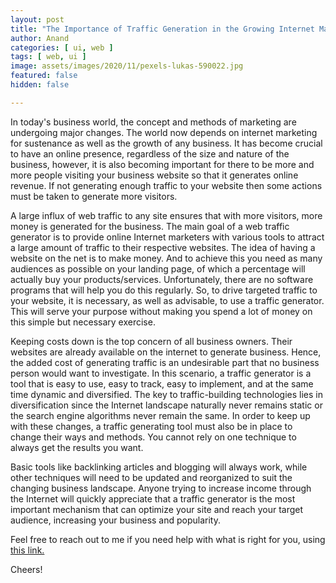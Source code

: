 ```yaml
---
layout: post
title: "The Importance of Traffic Generation in the Growing Internet Marketing Era"
author: Anand
categories: [ ui, web ]
tags: [ web, ui ]
image: assets/images/2020/11/pexels-lukas-590022.jpg
featured: false
hidden: false

---
```



In today's business world, the concept and methods of marketing are undergoing major changes.  The world now depends on internet marketing for sustenance as well as the growth of any business.  It has become crucial to have an online presence, regardless of the size and nature of the business, however, it is also becoming important for there to be more and more people visiting your business website so that it generates online revenue.  If not generating enough traffic to your website then some actions must be taken to generate more visitors. 

A large influx of web traffic to any site ensures that with more visitors, more money is generated for the business. The main goal of a web traffic generator is to provide online Internet marketers with various tools to attract a large amount of traffic to their respective websites. The idea of ​​having a website on the net is to make money. And to achieve this you need as many audiences as possible on your landing page, of which a percentage will actually buy your products/services. Unfortunately, there are no software programs that will help you do this regularly.  So, to drive targeted traffic to your website, it is necessary, as well as advisable, to use a traffic generator. This will serve your purpose without making you spend a lot of money on this simple but necessary exercise.

Keeping costs down is the top concern of all business owners. Their websites are already available on the internet to generate business. Hence, the added cost of generating traffic is an undesirable part that no business person would want to investigate. In this scenario, a traffic generator is a tool that is easy to use, easy to track, easy to implement, and at the same time dynamic and diversified. The key to traffic-building technologies lies in diversification since the Internet landscape naturally never remains static or the search engine algorithms never remain the same. In order to keep up with these changes, a traffic generating tool must also be in place to change their ways and methods. You cannot rely on one technique to always get the results you want.

Basic tools like backlinking articles and blogging will always work, while other techniques will need to be updated and reorganized to suit the changing business landscape. Anyone trying to increase income through the Internet will quickly appreciate that a traffic generator is the most important mechanism that can optimize your site and reach your target audience, increasing your business and popularity.


Feel free to reach out to me if you need help with what is right for you, using <a href="https://www.calendly.com/ahyconsulting/book" target="\_blank">this link.</a>

Cheers!





